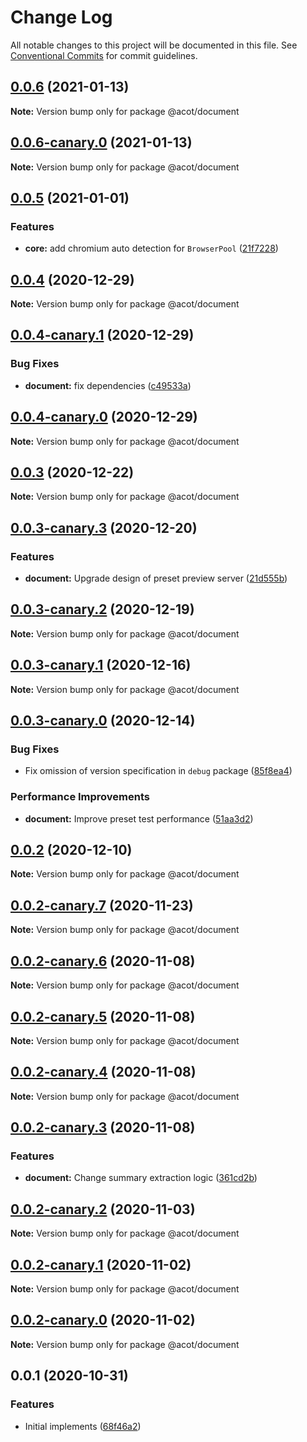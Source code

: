 # Change Log

All notable changes to this project will be documented in this file.
See [Conventional Commits](https://conventionalcommits.org) for commit guidelines.

## [0.0.6](https://github.com/acot-a11y/acot/compare/@acot/document@0.0.6-canary.0...@acot/document@0.0.6) (2021-01-13)

**Note:** Version bump only for package @acot/document

## [0.0.6-canary.0](https://github.com/acot-a11y/acot/compare/@acot/document@0.0.5...@acot/document@0.0.6-canary.0) (2021-01-13)

**Note:** Version bump only for package @acot/document

## [0.0.5](https://github.com/acot-a11y/acot/compare/@acot/document@0.0.4...@acot/document@0.0.5) (2021-01-01)

### Features

- **core:** add chromium auto detection for `BrowserPool` ([21f7228](https://github.com/acot-a11y/acot/commit/21f722882efe18605dc3867ddf328f31aede160a))

## [0.0.4](https://github.com/acot-a11y/acot/compare/@acot/document@0.0.4-canary.1...@acot/document@0.0.4) (2020-12-29)

**Note:** Version bump only for package @acot/document

## [0.0.4-canary.1](https://github.com/acot-a11y/acot/compare/@acot/document@0.0.4-canary.0...@acot/document@0.0.4-canary.1) (2020-12-29)

### Bug Fixes

- **document:** fix dependencies ([c49533a](https://github.com/acot-a11y/acot/commit/c49533a15e4e066320bd6d7c40a17b4912e3fb83))

## [0.0.4-canary.0](https://github.com/acot-a11y/acot/compare/@acot/document@0.0.3...@acot/document@0.0.4-canary.0) (2020-12-29)

**Note:** Version bump only for package @acot/document

## [0.0.3](https://github.com/acot-a11y/acot/compare/@acot/document@0.0.3-canary.3...@acot/document@0.0.3) (2020-12-22)

**Note:** Version bump only for package @acot/document

## [0.0.3-canary.3](https://github.com/acot-a11y/acot/compare/@acot/document@0.0.3-canary.2...@acot/document@0.0.3-canary.3) (2020-12-20)

### Features

- **document:** Upgrade design of preset preview server ([21d555b](https://github.com/acot-a11y/acot/commit/21d555bf191af82a4781f64ab5a0bab5bcc5232f))

## [0.0.3-canary.2](https://github.com/acot-a11y/acot/compare/@acot/document@0.0.3-canary.1...@acot/document@0.0.3-canary.2) (2020-12-19)

**Note:** Version bump only for package @acot/document

## [0.0.3-canary.1](https://github.com/acot-a11y/acot/compare/@acot/document@0.0.3-canary.0...@acot/document@0.0.3-canary.1) (2020-12-16)

**Note:** Version bump only for package @acot/document

## [0.0.3-canary.0](https://github.com/acot-a11y/acot/compare/@acot/document@0.0.2...@acot/document@0.0.3-canary.0) (2020-12-14)

### Bug Fixes

- Fix omission of version specification in `debug` package ([85f8ea4](https://github.com/acot-a11y/acot/commit/85f8ea44c7b029301dbcd6bceef427fda35972b6))

### Performance Improvements

- **document:** Improve preset test performance ([51aa3d2](https://github.com/acot-a11y/acot/commit/51aa3d2f6dc6f609c179f5410c12d9ad431706f3))

## [0.0.2](https://github.com/acot-a11y/acot/compare/@acot/document@0.0.2-canary.7...@acot/document@0.0.2) (2020-12-10)

**Note:** Version bump only for package @acot/document

## [0.0.2-canary.7](https://github.com/acot-a11y/acot/compare/@acot/document@0.0.2-canary.6...@acot/document@0.0.2-canary.7) (2020-11-23)

**Note:** Version bump only for package @acot/document

## [0.0.2-canary.6](https://github.com/acot-a11y/acot/compare/@acot/document@0.0.2-canary.5...@acot/document@0.0.2-canary.6) (2020-11-08)

**Note:** Version bump only for package @acot/document

## [0.0.2-canary.5](https://github.com/acot-a11y/acot/compare/@acot/document@0.0.2-canary.4...@acot/document@0.0.2-canary.5) (2020-11-08)

**Note:** Version bump only for package @acot/document

## [0.0.2-canary.4](https://github.com/acot-a11y/acot/compare/@acot/document@0.0.2-canary.3...@acot/document@0.0.2-canary.4) (2020-11-08)

**Note:** Version bump only for package @acot/document

## [0.0.2-canary.3](https://github.com/acot-a11y/acot/compare/@acot/document@0.0.2-canary.2...@acot/document@0.0.2-canary.3) (2020-11-08)

### Features

- **document:** Change summary extraction logic ([361cd2b](https://github.com/acot-a11y/acot/commit/361cd2b448439fd769c20b757fe86abe67f653ee))

## [0.0.2-canary.2](https://github.com/acot-a11y/acot/compare/@acot/document@0.0.2-canary.1...@acot/document@0.0.2-canary.2) (2020-11-03)

**Note:** Version bump only for package @acot/document

## [0.0.2-canary.1](https://github.com/acot-a11y/acot/compare/@acot/document@0.0.2-canary.0...@acot/document@0.0.2-canary.1) (2020-11-02)

**Note:** Version bump only for package @acot/document

## [0.0.2-canary.0](https://github.com/acot-a11y/acot/compare/@acot/document@0.0.1...@acot/document@0.0.2-canary.0) (2020-11-02)

**Note:** Version bump only for package @acot/document

## 0.0.1 (2020-10-31)

### Features

- Initial implements ([68f46a2](https://github.com/acot-a11y/acot/commit/68f46a250de7793795678ece40d23d927ddd075c))
